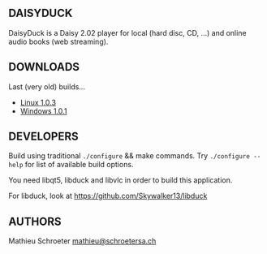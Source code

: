 ## DAISYDUCK

DaisyDuck is a Daisy 2.02 player for local (hard disc, CD, ...) and
online audio books (web streaming).

## DOWNLOADS

Last (very old) builds...

- [Linux 1.0.3](https://github.com/Skywalker13/DaisyDuck/releases/tag/v1.0.3)
- [Windows 1.0.1](https://github.com/Skywalker13/DaisyDuck/releases/tag/v1.0.1)

## DEVELOPERS

Build using traditional `./configure` && make commands.
Try `./configure --help` for list of available build options.

You need libqt5, libduck and libvlc in order to build this application.

For libduck, look at https://github.com/Skywalker13/libduck

## AUTHORS

Mathieu Schroeter <mathieu@schroetersa.ch>
